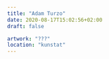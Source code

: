 ```yaml
---
title: "Adam Turzo"
date: 2020-08-17T15:02:56+02:00
draft: false

artwork: "???"
location: "kunstat"
---
```

